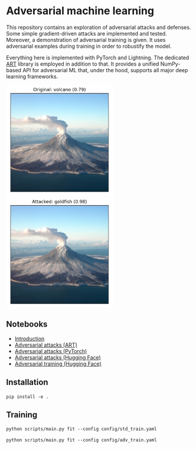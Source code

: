 # Adversarial machine learning

This repository contains an exploration of adversarial attacks and defenses.
Some simple gradient-driven attacks are implemented and tested.
Moreover, a demonstration of adversarial training is given.
It uses adversarial examples during training in order to robustify the model.

Everything here is implemented with PyTorch and Lightning.
The dedicated [ART](https://github.com/Trusted-AI/adversarial-robustness-toolbox)
library is employed in addition to that.
It provides a unified NumPy-based API for adversarial ML that,
under the hood, supports all major deep learning frameworks.

<p>
  <img src="assets/original.png" alt="The original image is correctly classified as a volcano" title="Original image before the attack" height="300" style="padding-right: 1em;">
  <img src="assets/attacked.png" alt="The attacked image is misclassified as a goldfish" title="Imperceptibly perturbed image after the (targeted PGD) attack" height="300">
</p>


## Notebooks

- [Introduction](notebooks/intro.ipynb)
- [Adversarial attacks (ART)](notebooks/adv_attacks_art.ipynb)
- [Adversarial attacks (PyTorch)](notebooks/adv_attacks_pt.ipynb)
- [Adversarial attacks (Hugging Face)](notebooks/adv_attacks_hf.ipynb)
- [Adversarial training (Hugging Face)](notebooks/adv_train_hf.ipynb)


## Installation

```
pip install -e .
```


## Training

```
python scripts/main.py fit --config config/std_train.yaml
```

```
python scripts/main.py fit --config config/adv_train.yaml
```
